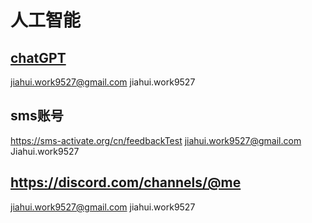 # 人工智能

## [chatGPT](https://www.iplaysoft.com/go/chatgpt)
jiahui.work9527@gmail.com jiahui.work9527

## sms账号
https://sms-activate.org/cn/feedbackTest
jiahui.work9527@gmail.com Jiahui.work9527


## https://discord.com/channels/@me
jiahui.work9527@gmail.com jiahui.work9527

